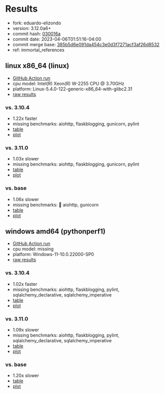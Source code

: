# Results

- fork: eduardo-elizondo
- version: 3.12.0a6+
- commit hash: [030016a](https://github.com/eduardo%2delizondo/cpython/commit/030016a)
- commit date: 2023-04-06T01:51:16-04:00
- commit merge base: [385b5d6e091da454c3e0d3f7271acf3af26d8532](https://github.com/eduardo%2delizondo/cpython/commit/385b5d6e091da454c3e0d3f7271acf3af26d8532)
- ref: immortal_references

## linux x86_64 (linux)

- [GitHub Action run](https://github.com/faster-cpython/benchmarking/actions/runs/4627236855)
- cpu model: Intel(R) Xeon(R) W-2255 CPU @ 3.70GHz
- platform: Linux-5.4.0-122-generic-x86_64-with-glibc2.31
- [raw results](bm-20230406-linux-x86_64-eduardo%252delizondo-immortal_references-3.12.0a6%2B-030016a.json)

### vs. 3.10.4

- 1.22x faster
- missing benchmarks: aiohttp, flaskblogging, gunicorn, pylint
- [table](bm-20230406-linux-x86_64-eduardo%252delizondo-immortal_references-3.12.0a6%2B-030016a-vs-3.10.4.md)
- [plot](bm-20230406-linux-x86_64-eduardo%252delizondo-immortal_references-3.12.0a6%2B-030016a-vs-3.10.4.png)

### vs. 3.11.0

- 1.03x slower
- missing benchmarks: aiohttp, flaskblogging, gunicorn, pylint
- [table](bm-20230406-linux-x86_64-eduardo%252delizondo-immortal_references-3.12.0a6%2B-030016a-vs-3.11.0.md)
- [plot](bm-20230406-linux-x86_64-eduardo%252delizondo-immortal_references-3.12.0a6%2B-030016a-vs-3.11.0.png)

### vs. base

- 1.06x slower
- missing benchmarks: 🔴 aiohttp, gunicorn
- [table](bm-20230406-linux-x86_64-eduardo%252delizondo-immortal_references-3.12.0a6%2B-030016a-vs-base.md)
- [plot](bm-20230406-linux-x86_64-eduardo%252delizondo-immortal_references-3.12.0a6%2B-030016a-vs-base.png)

## windows amd64 (pythonperf1)

- [GitHub Action run](https://github.com/faster-cpython/benchmarking/actions/runs/4627792073)
- cpu model: missing
- platform: Windows-11-10.0.22000-SP0
- [raw results](bm-20230406-pythonperf1-amd64-eduardo%252delizondo-immortal_references-3.12.0a6%2B-030016a.json)

### vs. 3.10.4

- 1.02x faster
- missing benchmarks: aiohttp, flaskblogging, pylint, sqlalchemy_declarative, sqlalchemy_imperative
- [table](bm-20230406-pythonperf1-amd64-eduardo%252delizondo-immortal_references-3.12.0a6%2B-030016a-vs-3.10.4.md)
- [plot](bm-20230406-pythonperf1-amd64-eduardo%252delizondo-immortal_references-3.12.0a6%2B-030016a-vs-3.10.4.png)

### vs. 3.11.0

- 1.09x slower
- missing benchmarks: aiohttp, flaskblogging, pylint, sqlalchemy_declarative, sqlalchemy_imperative
- [table](bm-20230406-pythonperf1-amd64-eduardo%252delizondo-immortal_references-3.12.0a6%2B-030016a-vs-3.11.0.md)
- [plot](bm-20230406-pythonperf1-amd64-eduardo%252delizondo-immortal_references-3.12.0a6%2B-030016a-vs-3.11.0.png)

### vs. base

- 1.20x slower
- [table](bm-20230406-pythonperf1-amd64-eduardo%252delizondo-immortal_references-3.12.0a6%2B-030016a-vs-base.md)
- [plot](bm-20230406-pythonperf1-amd64-eduardo%252delizondo-immortal_references-3.12.0a6%2B-030016a-vs-base.png)

